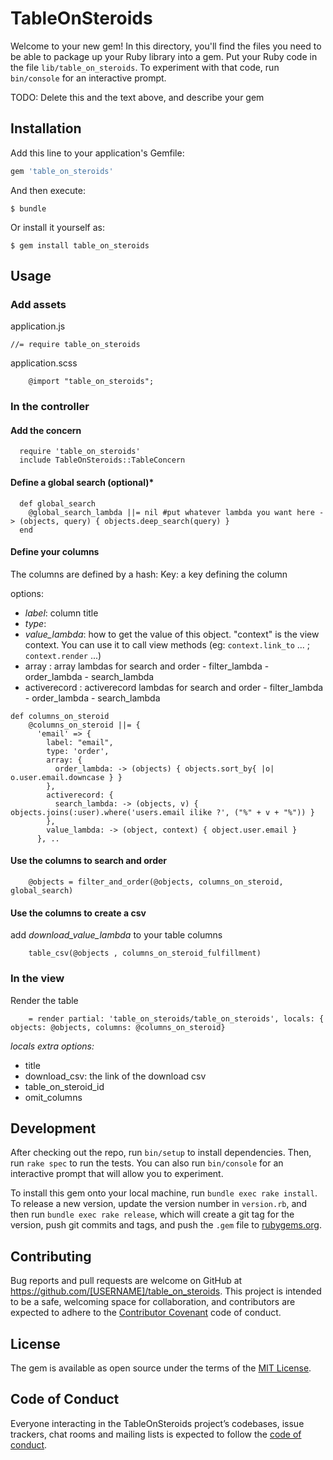 # TableOnSteroids

Welcome to your new gem! In this directory, you'll find the files you need to be able to package up your Ruby library into a gem. Put your Ruby code in the file `lib/table_on_steroids`. To experiment with that code, run `bin/console` for an interactive prompt.

TODO: Delete this and the text above, and describe your gem

## Installation

Add this line to your application's Gemfile:

```ruby
gem 'table_on_steroids'
```

And then execute:

    $ bundle

Or install it yourself as:

    $ gem install table_on_steroids

## Usage

### Add assets

application.js

```
//= require table_on_steroids
```

application.scss
```
    @import "table_on_steroids";
```

### In the controller
#### Add the concern 

```
  require 'table_on_steroids'
  include TableOnSteroids::TableConcern
```

#### Define a global search (optional)*
```
  def global_search
    @global_search_lambda ||= nil #put whatever lambda you want here -> (objects, query) { objects.deep_search(query) }
  end
```

#### Define your columns

The columns are defined by a hash: 
Key: a key defining the column

options:
 - *label*: column title
 - *type*:
 - *value_lambda*: how to get the value of this object. "context" is the view context. You can use it to call view methods (eg: `context.link_to` ... ; `context.render` ...)
 - array : array lambdas for search and order
        - filter_lambda
        - order_lambda
        - search_lambda
 - activerecord : activerecord lambdas for search and order
        - filter_lambda
        - order_lambda
        - search_lambda


```
def columns_on_steroid
    @columns_on_steroid ||= {
      'email' => {
        label: "email",
        type: 'order',
        array: {
          order_lambda: -> (objects) { objects.sort_by{ |o| o.user.email.downcase } }
        },
        activerecord: {
          search_lambda: -> (objects, v) { objects.joins(:user).where('users.email ilike ?', ("%" + v + "%")) }
        },
        value_lambda: -> (object, context) { object.user.email } 
      }, ..
```
#### Use the columns to search and order
```
    @objects = filter_and_order(@objects, columns_on_steroid, global_search)
```
#### Use the columns to create a csv
add *download_value_lambda* to your table columns
```
    table_csv(@objects , columns_on_steroid_fulfillment)
```

### In the view

Render the table

```
    = render partial: 'table_on_steroids/table_on_steroids', locals: { objects: @objects, columns: @columns_on_steroid}

```

_locals extra options:_
- title
- download_csv: the link of the download csv 
- table_on_steroid_id
- omit_columns



## Development

After checking out the repo, run `bin/setup` to install dependencies. Then, run `rake spec` to run the tests. You can also run `bin/console` for an interactive prompt that will allow you to experiment.

To install this gem onto your local machine, run `bundle exec rake install`. To release a new version, update the version number in `version.rb`, and then run `bundle exec rake release`, which will create a git tag for the version, push git commits and tags, and push the `.gem` file to [rubygems.org](https://rubygems.org).

## Contributing

Bug reports and pull requests are welcome on GitHub at https://github.com/[USERNAME]/table_on_steroids. This project is intended to be a safe, welcoming space for collaboration, and contributors are expected to adhere to the [Contributor Covenant](http://contributor-covenant.org) code of conduct.

## License

The gem is available as open source under the terms of the [MIT License](https://opensource.org/licenses/MIT).

## Code of Conduct

Everyone interacting in the TableOnSteroids project’s codebases, issue trackers, chat rooms and mailing lists is expected to follow the [code of conduct](https://github.com/[USERNAME]/table_on_steroids/blob/master/CODE_OF_CONDUCT.md).
